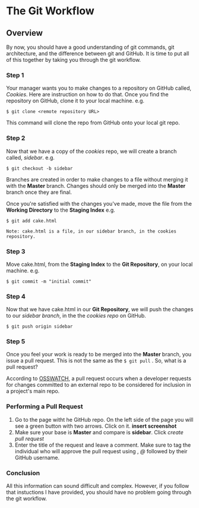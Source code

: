 The Git Workflow
==================

## Overview

By now, you should have a good understanding of git commands, git architecture, and the difference between git and GitHub. It is time to put all of this together by taking you through the git workflow.


### Step 1

Your manager wants you to make changes to a repository on GitHub called, *Cookies*. Here are instruction on how to do that.
Once you find the repository on GitHub, clone it to your local machine. e.g.

	$ git clone <remote repository URL>
	
This command will clone the repo from GitHub onto your local git repo.

### Step 2

Now that we have a copy of the *cookies* repo, we will create a branch called, *sidebar*. e.g.

	$ git checkout -b sidebar
	
Branches are created in order to make changes to a file without merging it with the **Master** branch. Changes should only be merged into the **Master** branch once they are final.

Once you're satisfied with the changes you've made, move the file from the **Working Directory** to the **Staging Index** e.g.

	$ git add cake.html
	
	Note: cake.html is a file, in our sidebar branch, in the cookies repository.
	
### Step 3

Move cake.html, from the **Staging Index** to the **Git Repository**, on your local machine. e.g.
	
	$ git commit -m "initial commit"
	
### Step 4

Now that we have cake.html in our **Git Repository**, we will push the changes to our *sidebar branch*,  in the the *cookies repo* on GitHub.

	$ git push origin sidebar
	
### Step 5 

Once you feel your work is ready to be merged into the **Master** branch, you issue a pull request. This is not the same as the  `$ git pull` . So, what is a pull request?

According to [OSSWATCH](http://oss-watch.ac.uk/resources/pullrequest), a pull request occurs when a developer requests for changes committed to an external repo to be considered for inclusion in a project's main repo.

### Performing a Pull Request

1. Go to the page witht he GitHub repo. On the left side of the page you will see a green button with two arrows. Click on it. **insert screenshot**
2. Make sure your base is **Master** and compare is **sidebar**. Click _create pull request_
3. Enter the title of the request and leave a comment. Make sure to tag the individual who will approve the pull request using , _@_ followed by their GitHub username.

### Conclusion

All this information can sound difficult and complex. However, if you follow that instuctions I have provided, you should have no problem going through the git workflow.